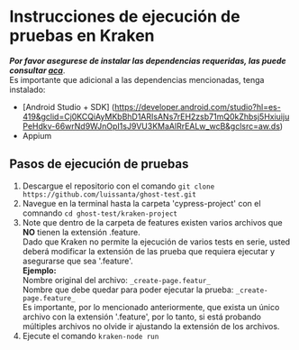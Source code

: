 # Instrucciones de ejecución de pruebas en Kraken
***Por favor asegurese de instalar las dependencias requeridas, las puede consultar [aca](../README.md#versiones-de-software-requeridos-para-la-ejecución-de-los-proyectos)***. <br>
Es importante que adicional a las dependencias mencionadas, tenga instalado:
* [Android Studio + SDK] (https://developer.android.com/studio?hl=es-419&gclid=Cj0KCQiAyMKbBhD1ARIsANs7rEH2zsb71mQ0kZhbsj5HxiuijuPeHdkv-66wrNd9WJnOpI1sJ9VU3KMaAlRrEALw_wcB&gclsrc=aw.ds)
* Appium
## Pasos de ejecución de pruebas
1. Descargue el repositorio con el comando `git clone https://github.com/luissanta/ghost-test.git`
2. Navegue en la terminal hasta la carpeta 'cypress-project' con el comnando `cd ghost-test/kraken-project`
3. Note que dentro de la carpeta de features existen varios archivos que **NO** tienen la extensión .feature.<br>
Dado que Kraken no permite la ejecución de varios tests en serie, usted deberá modificar la extensión de las prueba que requiera ejecutar y asegurarse que sea '.feature'.<br>
**Ejemplo:** <br>
Nombre original del archivo: `_create-page.featur_ `<br>
Nombre que debe quedar para poder ejecutar la prueba: `_create-page.feature_` <br>
Es importante, por lo mencionado anteriormente, que exista un único archivo con la extensión '.feature', por lo tanto, si está probando múltiples archivos no olvide ir ajustando la extensión de los archivos.
4. Ejecute el comando `kraken-node run`


